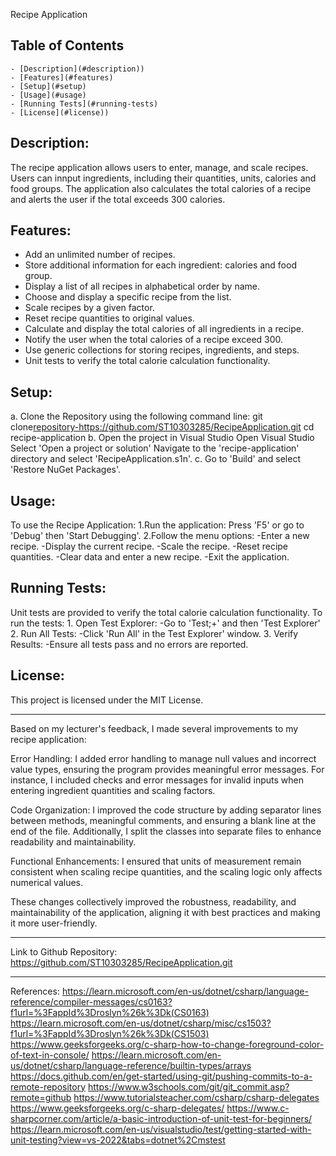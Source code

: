 Recipe Application

## Table of Contents
	- [Description](#description))
	- [Features](#features)
	- [Setup](#setup)
	- [Usage](#usage)
	- [Running Tests](#running-tests)
	- [License](#license))

## Description:
The recipe application allows users to enter, manage, and scale recipes. Users can innput ingredients, including their quantities, units, calories and food groups. The application also calculates the total calories of a recipe and alerts the user if the total exceeds 300 calories.

## Features:
- Add an unlimited number of recipes.
- Store additional information for each ingredient: calories and food group.
- Display a list of all recipes in alphabetical order by name.
- Choose and display a specific recipe from the list.
- Scale recipes by a given factor.
- Reset recipe quantities to original values.
- Calculate and display the total calories of all ingredients in a recipe.
- Notify the user when the total calories of a recipe exceed 300.
- Use generic collections for storing recipes, ingredients, and steps.
- Unit tests to verify the total calorie calculation functionality.

## Setup:
   a. Clone the Repository using the following command line:
	git clone<repository-https://github.com/ST10303285/RecipeApplication.git>
	cd recipe-application
   b. Open the project in Visual Studio
	Open Visual Studio
	Select 'Open a project or solution'
	Navigate to the 'recipe-application' directory and select 'RecipeApplication.s1n'.
   c. Go to 'Build' and select 'Restore NuGet Packages'.

## Usage:
To use the Recipe Application:
   1.Run the application:
	Press 'F5' or go to 'Debug' then 'Start Debugging'.
   2.Follow the menu options:
	-Enter a new recipe.
	-Display the current recipe.
	-Scale the recipe.
	-Reset recipe quantities.
	-Clear data and enter a new recipe.
	-Exit the application.

## Running Tests:
Unit tests are provided to verify the total calorie calculation functionality. To run the tests:
    1. Open Test Explorer:
	-Go to 'Test;+' and then 'Test Explorer'
    2. Run All Tests:
	-Click 'Run All' in the Test Explorer' window.
    3. Verify Results:
	-Ensure all tests pass and no errors are reported.

## License:
This project is licensed under the MIT License. 
___________________________________________________________________________________________

Based on my lecturer's feedback, I made several improvements to my recipe application:

Error Handling: I added error handling to manage null values and incorrect value types, ensuring the program provides meaningful error messages. For instance, I included checks and error messages for invalid inputs when entering ingredient quantities and scaling factors.

Code Organization: I improved the code structure by adding separator lines between methods, meaningful comments, and ensuring a blank line at the end of the file. Additionally, I split the classes into separate files to enhance readability and maintainability.

Functional Enhancements: I ensured that units of measurement remain consistent when scaling recipe quantities, and the scaling logic only affects numerical values.

These changes collectively improved the robustness, readability, and maintainability of the application, aligning it with best practices and making it more user-friendly.
___________________________________________________________________________________________

Link to Github Repository:
https://github.com/ST10303285/RecipeApplication.git
___________________________________________________________________________________________
References:
https://learn.microsoft.com/en-us/dotnet/csharp/language-reference/compiler-messages/cs0163?f1url=%3FappId%3Droslyn%26k%3Dk(CS0163)
https://learn.microsoft.com/en-us/dotnet/csharp/misc/cs1503?f1url=%3FappId%3Droslyn%26k%3Dk(CS1503)
https://www.geeksforgeeks.org/c-sharp-how-to-change-foreground-color-of-text-in-console/
https://learn.microsoft.com/en-us/dotnet/csharp/language-reference/builtin-types/arrays
https://docs.github.com/en/get-started/using-git/pushing-commits-to-a-remote-repository
https://www.w3schools.com/git/git_commit.asp?remote=github
https://www.tutorialsteacher.com/csharp/csharp-delegates
https://www.geeksforgeeks.org/c-sharp-delegates/
https://www.c-sharpcorner.com/article/a-basic-introduction-of-unit-test-for-beginners/
https://learn.microsoft.com/en-us/visualstudio/test/getting-started-with-unit-testing?view=vs-2022&tabs=dotnet%2Cmstest



